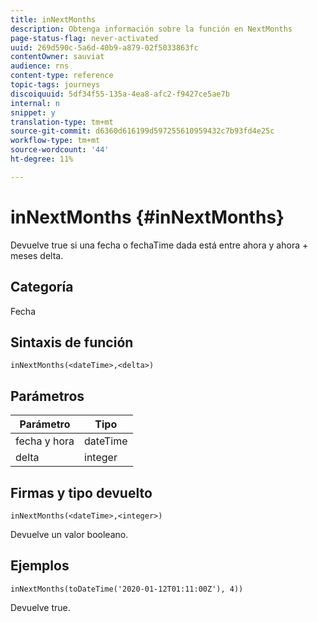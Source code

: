 ```yaml
---
title: inNextMonths
description: Obtenga información sobre la función en NextMonths
page-status-flag: never-activated
uuid: 269d590c-5a6d-40b9-a879-02f5033863fc
contentOwner: sauviat
audience: rns
content-type: reference
topic-tags: journeys
discoiquuid: 5df34f55-135a-4ea8-afc2-f9427ce5ae7b
internal: n
snippet: y
translation-type: tm+mt
source-git-commit: d6360d616199d597255610959432c7b93fd4e25c
workflow-type: tm+mt
source-wordcount: '44'
ht-degree: 11%

---
```



# inNextMonths {#inNextMonths}

Devuelve true si una fecha o fechaTime dada está entre ahora y ahora + meses delta.

## Categoría

Fecha

## Sintaxis de función

`inNextMonths(<dateTime>,<delta>)`

## Parámetros

| Parámetro | Tipo |
|-----------|------------------|
| fecha y hora | dateTime |
| delta | integer |

## Firmas y tipo devuelto

`inNextMonths(<dateTime>,<integer>)`

Devuelve un valor booleano.

## Ejemplos

`inNextMonths(toDateTime('2020-01-12T01:11:00Z'), 4))`

Devuelve true.
